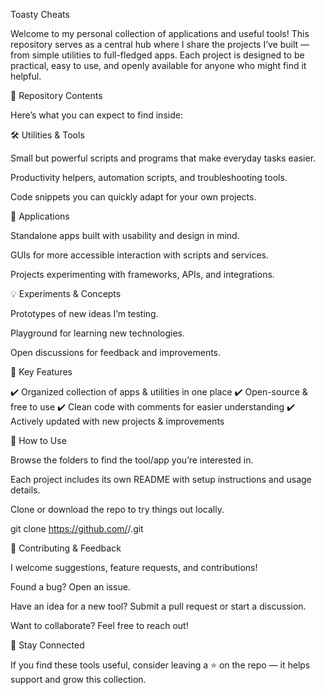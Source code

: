 Toasty Cheats

Welcome to my personal collection of applications and useful tools!
This repository serves as a central hub where I share the projects I’ve built — from simple utilities to full-fledged apps. Each project is designed to be practical, easy to use, and openly available for anyone who might find it helpful.

📂 Repository Contents

Here’s what you can expect to find inside:

🛠️ Utilities & Tools

Small but powerful scripts and programs that make everyday tasks easier.

Productivity helpers, automation scripts, and troubleshooting tools.

Code snippets you can quickly adapt for your own projects.

📱 Applications

Standalone apps built with usability and design in mind.

GUIs for more accessible interaction with scripts and services.

Projects experimenting with frameworks, APIs, and integrations.

💡 Experiments & Concepts

Prototypes of new ideas I’m testing.

Playground for learning new technologies.

Open discussions for feedback and improvements.

🧩 Key Features

✔️ Organized collection of apps & utilities in one place
✔️ Open-source & free to use
✔️ Clean code with comments for easier understanding
✔️ Actively updated with new projects & improvements

📖 How to Use

Browse the folders to find the tool/app you’re interested in.

Each project includes its own README with setup instructions and usage details.

Clone or download the repo to try things out locally.

git clone https://github.com/<your-username>/<your-repo>.git

🤝 Contributing & Feedback

I welcome suggestions, feature requests, and contributions!

Found a bug? Open an issue.

Have an idea for a new tool? Submit a pull request or start a discussion.

Want to collaborate? Feel free to reach out!

🌟 Stay Connected

If you find these tools useful, consider leaving a ⭐ on the repo — it helps support and grow this collection.
